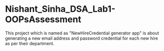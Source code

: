 # Nishant_Sinha_DSA_Lab1-OOPsAssessment
This project which is named as "NewHireCredential generator app" is about generating a new email address and password credential for each new hire as per their department.
